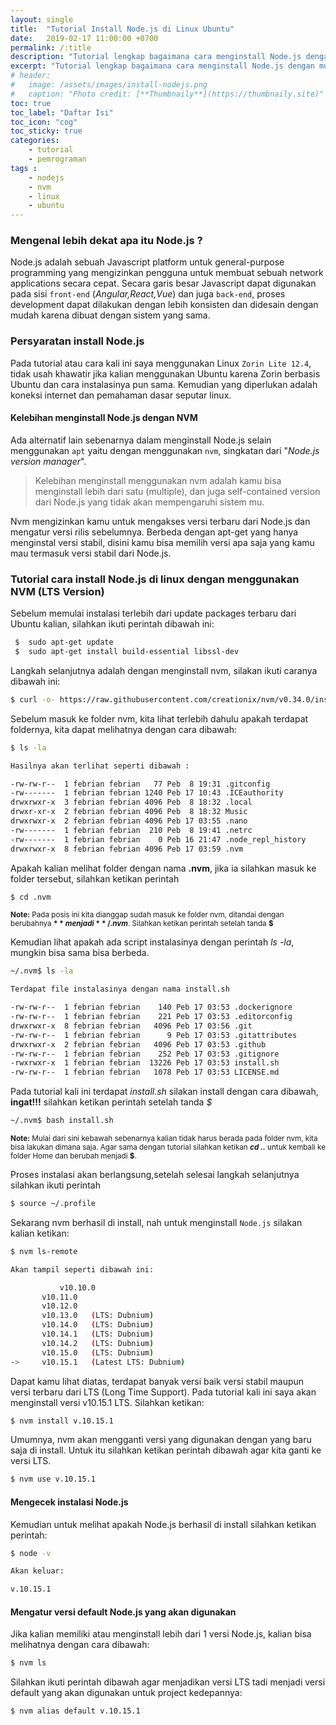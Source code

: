 ```yaml
---
layout: single
title:  "Tutorial Install Node.js di Linux Ubuntu"
date:   2019-02-17 11:00:00 +0700
permalink: /:title
description: "Tutorial lengkap bagaimana cara menginstall Node.js dengan mudah pada Linux Ubuntu dengan menggunakan node.js version manager."
excerpt: "Tutorial lengkap bagaimana cara menginstall Node.js dengan mudah pada Linux Ubuntu dengan menggunakan node.js version manager."
# header:
#   image: /assets/images/install-nodejs.png
#   caption: "Photo credit: [**Thumbnaily**](https://thumbnaily.site)"
toc: true
toc_label: "Daftar Isi"
toc_icon: "cog"
toc_sticky: true
categories: 
    - tutorial
    - pemrograman
tags : 
    - nodejs 
    - nvm
    - linux
    - ubuntu
---
```

### Mengenal lebih dekat apa itu Node.js ?

Node.js adalah sebuah Javascript platform untuk general-purpose programming yang mengizinkan pengguna untuk membuat sebuah network applications secara cepat. Secara garis besar Javascript dapat digunakan pada sisi `front-end` (_Angular,React,Vue_) dan juga `back-end`, proses development dapat dilakukan dengan lebih konsisten dan didesain dengan mudah karena dibuat dengan sistem yang sama.

### Persyaratan install Node.js

Pada tutorial atau cara kali ini saya menggunakan Linux `Zorin Lite 12.4`, tidak usah khawatir jika kalian menggunakan Ubuntu karena Zorin berbasis Ubuntu dan cara instalasinya pun sama. Kemudian yang diperlukan adalah koneksi internet dan pemahaman dasar seputar linux.

#### Kelebihan menginstall Node.js dengan NVM

Ada alternatif lain sebenarnya dalam menginstall Node.js selain menggunakan `apt` yaitu dengan menggunakan `nvm`, singkatan dari "_Node.js version manager_". 
> Kelebihan menginstall menggunakan nvm adalah kamu bisa menginstall lebih dari satu (multiple), dan juga self-contained version dari Node.js yang tidak akan mempengaruhi sistem mu.

Nvm mengizinkan kamu untuk mengakses versi terbaru dari Node.js dan mengatur  versi rilis sebelumnya. Berbeda dengan apt-get yang hanya menginstal versi stabil, disini kamu bisa memilih versi apa saja yang kamu mau termasuk versi stabil dari Node.js.

### Tutorial cara install Node.js di linux dengan menggunakan NVM (LTS Version)

Sebelum memulai instalasi terlebih dari update packages terbaru dari Ubuntu kalian, silahkan ikuti perintah dibawah ini:

```bash
 $  sudo apt-get update
 $  sudo apt-get install build-essential libssl-dev
```

Langkah selanjutnya adalah dengan menginstall nvm, silakan ikuti caranya dibawah ini:

```bash
$ curl -o- https://raw.githubusercontent.com/creationix/nvm/v0.34.0/install.sh | bash
```

Sebelum masuk ke folder nvm, kita lihat terlebih dahulu apakah terdapat foldernya, kita dapat melihatnya dengan cara dibawah:

```bash
$ ls -la
```

```bash
Hasilnya akan terlihat seperti dibawah :

-rw-rw-r--  1 febrian febrian   77 Peb  8 19:31 .gitconfig
-rw-------  1 febrian febrian 1240 Peb 17 10:43 .ICEauthority
drwxrwxr-x  3 febrian febrian 4096 Peb  8 18:32 .local
drwxr-xr-x  2 febrian febrian 4096 Peb  8 18:32 Music
drwxrwxr-x  2 febrian febrian 4096 Peb 17 03:55 .nano
-rw-------  1 febrian febrian  210 Peb  8 19:41 .netrc
-rw-------  1 febrian febrian    0 Peb 16 21:47 .node_repl_history
drwxrwxr-x  8 febrian febrian 4096 Peb 17 03:59 .nvm
```

Apakah kalian melihat folder dengan nama **.nvm**, jika ia silahkan masuk ke folder tersebut, silahkan ketikan perintah

```bash
$ cd .nvm
```

<sub>**Note:** Pada posis ini kita dianggap sudah masuk ke folder nvm, ditandai dengan berubahnya **$** menjadi **~/.nvm$**. Silahkan ketikan perintah setelah tanda **$**</sub>

Kemudian lihat apakah ada script instalasinya dengan perintah *ls -la*, mungkin bisa sama bisa berbeda.

```bash
~/.nvm$ ls -la
```

```bash
Terdapat file instalasinya dengan nama install.sh 

-rw-rw-r--  1 febrian febrian    140 Peb 17 03:53 .dockerignore
-rw-rw-r--  1 febrian febrian    221 Peb 17 03:53 .editorconfig
drwxrwxr-x  8 febrian febrian   4096 Peb 17 03:56 .git
-rw-rw-r--  1 febrian febrian      9 Peb 17 03:53 .gitattributes
drwxrwxr-x  2 febrian febrian   4096 Peb 17 03:53 .github
-rw-rw-r--  1 febrian febrian    252 Peb 17 03:53 .gitignore
-rwxrwxr-x  1 febrian febrian  13226 Peb 17 03:53 install.sh
-rw-rw-r--  1 febrian febrian   1078 Peb 17 03:53 LICENSE.md
```

Pada tutorial kali ini terdapat *install.sh* silakan install dengan cara dibawah, **ingat!!!** silahkan ketikan perintah setelah tanda *$*

```bash
~/.nvm$ bash install.sh
```

<sub>**Note:** Mulai dari sini kebawah sebenarnya kalian tidak harus berada pada folder nvm, kita bisa lakukan dimana saja. Agar sama dengan tutorial silahkan ketikan **_cd .._** untuk kembali ke folder Home dan berubah menjadi **$**.</sub>

Proses instalasi akan berlangsung,setelah selesai langkah selanjutnya silahkan ikuti perintah

```bash
$ source ~/.profile
```

Sekarang nvm berhasil di install, nah untuk menginstall `Node.js` silakan kalian ketikan:

```bash
$ nvm ls-remote
```

```bash
Akan tampil seperti dibawah ini:

           v10.10.0
       v10.11.0
       v10.12.0
       v10.13.0   (LTS: Dubnium)
       v10.14.0   (LTS: Dubnium)
       v10.14.1   (LTS: Dubnium)
       v10.14.2   (LTS: Dubnium)
       v10.15.0   (LTS: Dubnium)
->     v10.15.1   (Latest LTS: Dubnium)
```

Dapat kamu lihat diatas, terdapat banyak versi baik versi stabil maupun versi terbaru dari LTS (Long Time Support). Pada tutorial kali ini saya akan menginstall versi v10.15.1 LTS. Silahkan ketikan:

```bash
$ nvm install v.10.15.1
```

Umumnya, nvm akan mengganti versi yang digunakan dengan yang baru saja di install. Untuk itu silahkan ketikan perintah dibawah agar kita ganti ke versi LTS.

```bash
$ nvm use v.10.15.1
```

#### Mengecek instalasi Node.js 
Kemudian untuk melihat apakah Node.js berhasil di install silahkan ketikan perintah:

```bash
$ node -v
```

```bash
Akan keluar:

v.10.15.1
```
#### Mengatur versi default Node.js yang akan digunakan 
Jika kalian memiliki atau menginstall lebih dari 1 versi Node.js, kalian bisa melihatnya dengan cara dibawah:

```bash
$ nvm ls
```

Silahkan ikuti perintah dibawah agar menjadikan versi LTS tadi menjadi versi default yang akan digunakan untuk project kedepannya:

```bash
$ nvm alias default v.10.15.1
```
